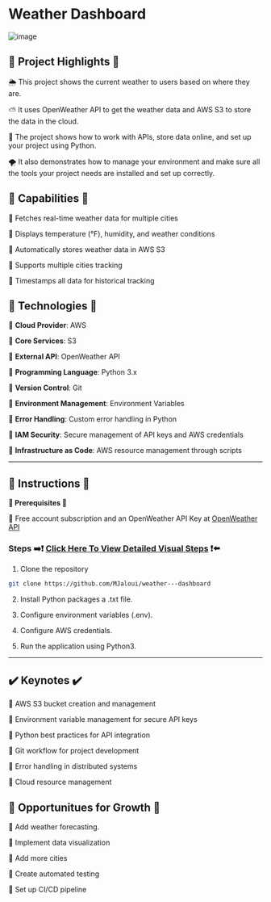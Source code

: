 # Weather Dashboard

![image](https://github.com/user-attachments/assets/9af14640-b6e9-4270-ad3c-b7c2fd356da1)


## **🔷 Project Highlights 🔷**

🌦️ This project shows the current weather to users based on where they are.

⛅ It uses OpenWeather API to get the weather data and AWS S3 to store the data in the cloud.

🌈 The project shows how to work with APIs, store data online, and set up your project using Python.

🌪️ It also demonstrates how to manage your environment and make sure all the tools your project needs are installed and set up correctly.


## **🔧 Capabilities 🔧**
🔹 Fetches real-time weather data for multiple cities

🔹 Displays temperature (°F), humidity, and weather conditions

🔹 Automatically stores weather data in AWS S3

🔹 Supports multiple cities tracking

🔹 Timestamps all data for historical tracking


## **🚨 Technologies 🚨**

🔹 **Cloud Provider**: AWS

🔹 **Core Services**: S3

🔹 **External API**: OpenWeather API

🔹 **Programming Language**: Python 3.x

🔹 **Version Control**: Git

🔹 **Environment Management**: Environment Variables

🔹 **Error Handling**: Custom error handling in Python

🔹 **IAM Security**: Secure management of API keys and AWS credentials

🔹 **Infrastructure as Code**: AWS resource management through scripts



---



## **👀 Instructions 👀**  

**🔹 Prerequisites 🔹**

🔹 Free account subscription and an OpenWeather API Key at [OpenWeather API](https://github.com/MJaloui/Weather---dashboard/blob/main/VisualStepsHere.md)



### **Steps**    ➡️❗ [Click Here To View Detailed Visual Steps](https://github.com/MJaloui/Weather---dashboard/blob/main/VisualStepsHere.md) ❗⬅️



1. Clone the repository 
```bash
git clone https://github.com/MJaloui/weather---dashboard
```

2. Install Python packages a .txt file.

3. Configure environment variables (.env).

4. Configure AWS credentials.

5. Run the application using Python3.

---

## **✔️ Keynotes ✔️**

🔹 AWS S3 bucket creation and management

🔹 Environment variable management for secure API keys

🔹 Python best practices for API integration

🔹 Git workflow for project development

🔹 Error handling in distributed systems

🔹 Cloud resource management

## **🌱 Opportunitues for Growth 🌱**

🔹 Add weather forecasting.

🔹 Implement data visualization

🔹 Add more cities

🔹 Create automated testing

🔹 Set up CI/CD pipeline



